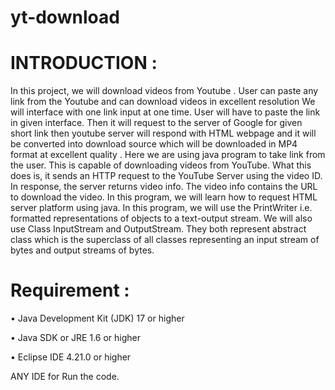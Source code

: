 # yt-download

# INTRODUCTION : 
  In this project, we will download videos from Youtube . User can paste any link from the Youtube and can download videos in excellent resolution
We will interface with one link input at one time. User will have to paste the link in given interface. Then it will request to the server of Google for given short link then youtube server will respond with HTML webpage and it will be converted into download source which will be downloaded in  MP4 format at excellent quality .
	Here we are using java program  to take link from the user. This  is capable of downloading videos from YouTube. What this does is, it sends an HTTP request to the YouTube Server using the video ID. In response, the server returns video info. The video info contains the URL to download the video.
In this program, we will learn how to request HTML server platform using java. In this program, we will use the PrintWriter i.e. formatted representations of objects to a text-output stream. 
We will also use Class InputStream and OutputStream. They both represent abstract class which is the superclass of all classes representing an input stream of bytes and output streams of bytes. 


# Requirement :
 •	Java Development Kit (JDK) 17 or higher
 
 •	Java SDK or JRE 1.6 or higher
 
 •	Eclipse IDE 4.21.0 or higher
 
 ANY IDE for Run the code.
 
 

